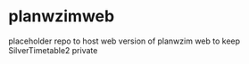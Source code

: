 # planwzimweb
placeholder repo to host web version of planwzim web to keep SilverTimetable2 private
